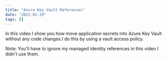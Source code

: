 ```yaml
---
title: "Azure Key Vault References"
date: "2021-01-29"
tags: []
---
```


In this video I show you how move application secrets into Azure Key Vault without any code changes.I do this by using a vault access policy.

Note: You'll have to ignore my managed identity references in this video I didn't use them.
